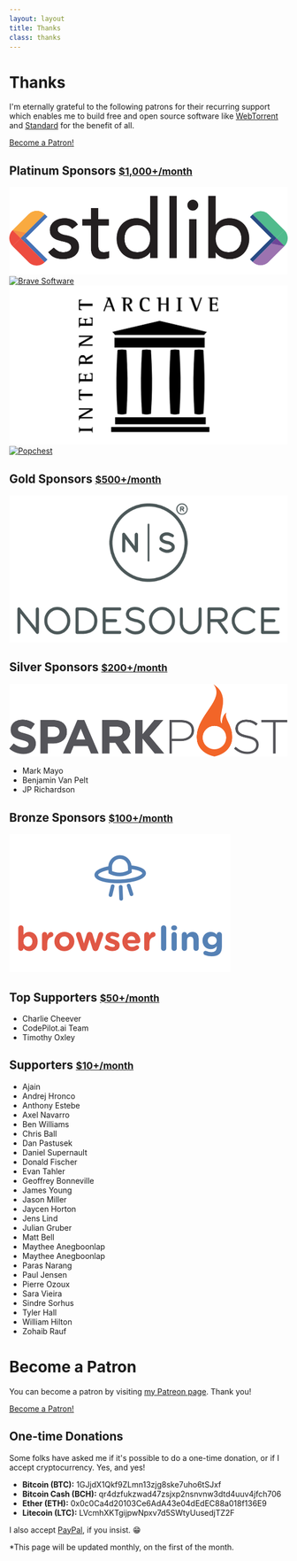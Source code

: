 ```yaml
---
layout: layout
title: Thanks
class: thanks
---
```


# Thanks

I'm eternally grateful to the following patrons for their recurring support which
enables me to build free and open source software like
[WebTorrent](https://webtorrent.io) and [Standard](https://standardjs.com) for the
benefit of all.

<a href="https://www.patreon.com/bePatron?u=8375109" data-patreon-widget-type="become-patron-button">Become a Patron!</a><script async src="https://c6.patreon.com/becomePatronButton.bundle.js"></script>

## Platinum Sponsors <small>[$1,000+/month](https://www.patreon.com/bePatron?c=1335510&rid=2201589)</small>

<div class='sponsor-container'>
  <a href='https://stdlib.com' rel='nofollow' target='_blank' class='sponsor sponsor-platinum'>
    <img src='/images/supporters/stdlib.png' alt='Stdlib' />
  </a>
  <a href='https://brave.com' rel='nofollow' target='_blank' class='sponsor sponsor-platinum'>
    <img src='/images/supporters/brave.png' alt='Brave Software' />
  </a>
  <a href='https://archive.org' rel='nofollow' target='_blank' class='sponsor sponsor-platinum'>
    <img src='/images/supporters/internetarchive.png' alt='Internet Archive' />
  </a>
  <a href='https://popchest.com' rel='nofollow' target='_blank' class='sponsor sponsor-platinum'>
    <img src='/images/supporters/popchest.png' alt='Popchest' />
  </a>
</div>

## Gold Sponsors <small>[$500+/month](https://www.patreon.com/bePatron?c=1335510&rid=2175327)</small>

<div class='sponsor-container'>
  <a href='https://nsrc.io/oss-feross' rel='nofollow' target='_blank' class='sponsor sponsor-gold'>
    <img src='/images/supporters/nodesource.png' alt='NodeSource' />
  </a>
</div>

## Silver Sponsors <small>[$200+/month](https://www.patreon.com/bePatron?c=1335510&rid=2201567)</small>

<div class='sponsor-container'>
  <a href='https://sparkpo.st/feross' rel='nofollow' target='_blank' class='sponsor sponsor-silver'>
    <img src='/images/supporters/sparkpost.png' alt='Sparkpost' />
  </a>
</div>

- Mark Mayo
- Benjamin Van Pelt
- JP Richardson

## Bronze Sponsors <small>[$100+/month](https://www.patreon.com/bePatron?c=1335510&rid=2201570)</small>

<div class='sponsor-container'>
  <a href='https://www.browserling.com' rel='nofollow' target='_blank' class='sponsor sponsor-bronze'>
    <img src='/images/supporters/browserling.png' alt='Browserling' />
  </a>
</div>

## Top Supporters <small>[$50+/month](https://www.patreon.com/bePatron?c=1335510&rid=2188674)</small>

- Charlie Cheever
- CodePilot.ai Team
- Timothy Oxley

## Supporters <small>[$10+/month](https://www.patreon.com/bePatron?c=1335510&rid=2179762)</small>

- Ajain
- Andrej Hronco
- Anthony Estebe
- Axel Navarro
- Ben Williams
- Chris Ball
- Dan Pastusek
- Daniel Supernault
- Donald Fischer
- Evan Tahler
- Geoffrey Bonneville
- James Young
- Jason Miller
- Jaycen Horton
- Jens Lind
- Julian Gruber
- Matt Bell
- Maythee Anegboonlap
- Maythee Anegboonlap
- Paras Narang
- Paul Jensen
- Pierre Ozoux
- Sara Vieira
- Sindre Sorhus
- Tyler Hall
- William Hilton
- Zohaib Rauf

# Become a Patron

You can become a patron by visiting [my Patreon page](https://patreon.com/feross).
Thank you!

<a href="https://www.patreon.com/bePatron?u=8375109" data-patreon-widget-type="become-patron-button">Become a Patron!</a><script async src="https://c6.patreon.com/becomePatronButton.bundle.js"></script>

## One-time Donations

Some folks have asked me if it's possible to do a one-time donation, or if I accept cryptocurrency. Yes, and yes!

- **Bitcoin (BTC):** 1GJjdX1Qkf9ZLmn13zjg8ske7uho6tSJxf
- **Bitcoin Cash (BCH):** qr4dzfukzwad47zsjxp2nsnvnw3dtd4uuv4jfch706
- **Ether (ETH):** 0x0c0Ca4d20103Ce6AdA43e04dEdEC88a018f136E9
- **Litecoin (LTC):** LVcmhXKTgijpwNpxv7d5SWtyUusedjTZ2F

I also accept [PayPal](https://www.paypal.me/feross), if you insist. 😁

*This page will be updated monthly, on the first of the month.

